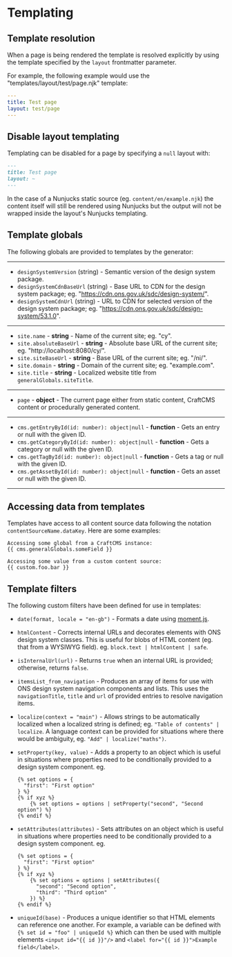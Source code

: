 # Templating

## Template resolution

When a page is being rendered the template is resolved explicitly by using the template specified by the `layout` frontmatter parameter.

For example, the following example would use the "templates/layout/test/page.njk" template:

```yaml
---
title: Test page
layout: test/page
---
```


## Disable layout templating

Templating can be disabled for a page by specifying a `null` layout with:

```markdown
---
title: Test page
layout: ~
---
```

In the case of a Nunjucks static source (eg. `content/en/example.njk`) the content itself will still be rendered using Nunjucks but the output will not be wrapped inside the layout's Nunjucks templating.


## Template globals

The following globals are provided to templates by the generator:

---
  - `designSystemVersion` (string) - Semantic version of the design system package.
  - `designSystemCdnBaseUrl` (string) - Base URL to CDN for the design system package; eg. "https://cdn.ons.gov.uk/sdc/design-system/".
  - `designSystemCdnUrl` (string) - URL to CDN for selected version of the design system package; eg. "https://cdn.ons.gov.uk/sdc/design-system/53.1.0".
---
  - `site.name` - **string** - Name of the current site; eg. "cy".
  - `site.absoluteBaseUrl` - **string** - Absolute base URL of the current site; eg. "http://localhost:8080/cy/".
  - `site.siteBaseUrl` - **string** - Base URL of the current site; eg. "/ni/".
  - `site.domain` - **string** - Domain of the current site; eg. "example.com".
  - `site.title` - **string** - Localized website title from `generalGlobals.siteTitle`.
---
  - `page` - **object** - The current page either from static content, CraftCMS content or procedurally generated content.
---
  - `cms.getEntryById(id: number): object|null` - **function** - Gets an entry or null with the given ID.
  - `cms.getCategoryById(id: number): object|null` - **function** - Gets a category or null with the given ID.
  - `cms.getTagById(id: number): object|null` - **function** - Gets a tag or null with the given ID.
  - `cms.getAssetById(id: number): object|null` - **function** - Gets an asset or null with the given ID.
---


## Accessing data from templates

Templates have access to all content source data following the notation `contentSourceName.dataKey`. Here are some examples:

```nunjucks
Accessing some global from a CraftCMS instance:
{{ cms.generalGlobals.someField }}

Accessing some value from a custom content source:
{{ custom.foo.bar }}
```


## Template filters

The following custom filters have been defined for use in templates:

- `date(format, locale = "en-gb")` - Formats a date using [moment.js](https://momentjs.com/).

- `htmlContent` - Corrects internal URLs and decorates elements with ONS design system classes. This is useful for blobs of HTML content (eg. that from a WYSIWYG field). eg. `block.text | htmlContent | safe`.

- `isInternalUrl(url)` - Returns `true` when an internal URL is provided; otherwise, returns `false`.

- `itemsList_from_navigation` - Produces an array of items for use with ONS design system navigation components and lists. This uses the `navigationTitle`, `title` and `url` of provided entries to resolve navigation items.

- `localize(context = "main")` - Allows strings to be automatically localized when a localized string is defined; eg. `"Table of contents" | localize`. A language context can be provided for situations where there would be ambiguity, eg. `"Add" | localize("maths")`.

- `setProperty(key, value)` - Adds a property to an object which is useful in situations where properties need to be conditionally provided to a design system component. eg.

  ```nunjucks
  {% set options = {
    "first": "First option"
  } %}
  {% if xyz %}
      {% set options = options | setProperty("second", "Second option") %}
  {% endif %}
  ```

- `setAttributes(attributes)` - Sets attributes on an object which is useful in situations where properties need to be conditionally provided to a design system component. eg.
  ```nunjucks
  {% set options = {
    "first": "First option"
  } %}
  {% if xyz %}
      {% set options = options | setAttributes({
        "second": "Second option",
        "third": "Third option"
      }) %}
  {% endif %}
  ```

- `uniqueId(base)` - Produces a unique identifier so that HTML elements can reference one another. For example, a variable can be defined with `{% set id = "foo" | uniqueId %}` which can then be used with multiple elements `<input id="{{ id }}"/>` and `<label for="{{ id }}">Example field</label>`.
